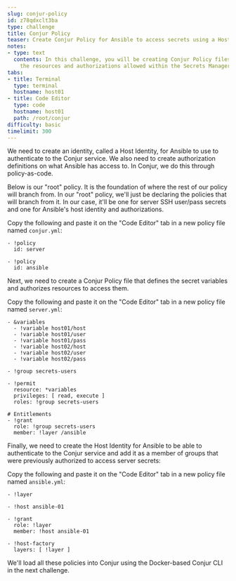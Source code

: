```yaml
---
slug: conjur-policy
id: z78qdxclt3ba
type: challenge
title: Conjur Policy
teaser: Create Conjur Policy for Ansible to access secrets using a Host Identity.
notes:
- type: text
  contents: In this challenge, you will be creating Conjur Policy files that define
    the resources and authorizations allowed within the Secrets Manager.
tabs:
- title: Terminal
  type: terminal
  hostname: host01
- title: Code Editor
  type: code
  hostname: host01
  path: /root/conjur
difficulty: basic
timelimit: 300
---
```

We need to create an identity, called a Host Identity, for Ansible to use to authenticate to the Conjur service. We also need to create authorization definitions on what Ansible has access to. In Conjur, we do this through policy-as-code.

Below is our "root" policy. It is the foundation of where the rest of our policy will branch from. In our "root" policy, we'll just be declaring the policies that will branch from it. In our case, it'll be one for server SSH user/pass secrets and one for Ansible's host identity and authorizations.

Copy the following and paste it on the "Code Editor" tab in a new policy file named `conjur.yml`:

```
- !policy
  id: server

- !policy
  id: ansible
```

Next, we need to create a Conjur Policy file that defines the secret variables and authorizes resources to access them.

Copy the following and paste it on the "Code Editor" tab in a new policy file named `server.yml`:

```
- &variables
  - !variable host01/host
  - !variable host01/user
  - !variable host01/pass
  - !variable host02/host
  - !variable host02/user
  - !variable host02/pass

- !group secrets-users

- !permit
  resource: *variables
  privileges: [ read, execute ]
  roles: !group secrets-users

# Entitlements
- !grant
  role: !group secrets-users
  member: !layer /ansible
```

Finally, we need to create the Host Identity for Ansible to be able to authenticate to the Conjur service and add it as a member of groups that were previously authorized to access server secrets:

Copy the following and paste it on the "Code Editor" tab in a new policy file named `ansible.yml`:

```
- !layer

- !host ansible-01

- !grant
  role: !layer
  member: !host ansible-01

- !host-factory
  layers: [ !layer ]
```

We'll load all these policies into Conjur using the Docker-based Conjur CLI in the next challenge.
